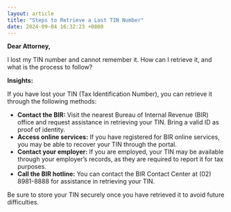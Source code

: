 ```yaml
---
layout: article
title: "Steps to Retrieve a Lost TIN Number"
date: 2024-09-04 16:32:23 +0800
---
```


<p><strong>Dear Attorney,</strong></p><p>I lost my TIN number and cannot remember it. How can I retrieve it, and what is the process to follow?</p><p><strong>Insights:</strong></p><p>If you have lost your TIN (Tax Identification Number), you can retrieve it through the following methods:</p><ul><li><strong>Contact the BIR:</strong> Visit the nearest Bureau of Internal Revenue (BIR) office and request assistance in retrieving your TIN. Bring a valid ID as proof of identity.</li><li><strong>Access online services:</strong> If you have registered for BIR online services, you may be able to recover your TIN through the portal.</li><li><strong>Contact your employer:</strong> If you are employed, your TIN may be available through your employer’s records, as they are required to report it for tax purposes.</li><li><strong>Call the BIR hotline:</strong> You can contact the BIR Contact Center at (02) 8981-8888 for assistance in retrieving your TIN.</li></ul><p>Be sure to store your TIN securely once you have retrieved it to avoid future difficulties.</p>